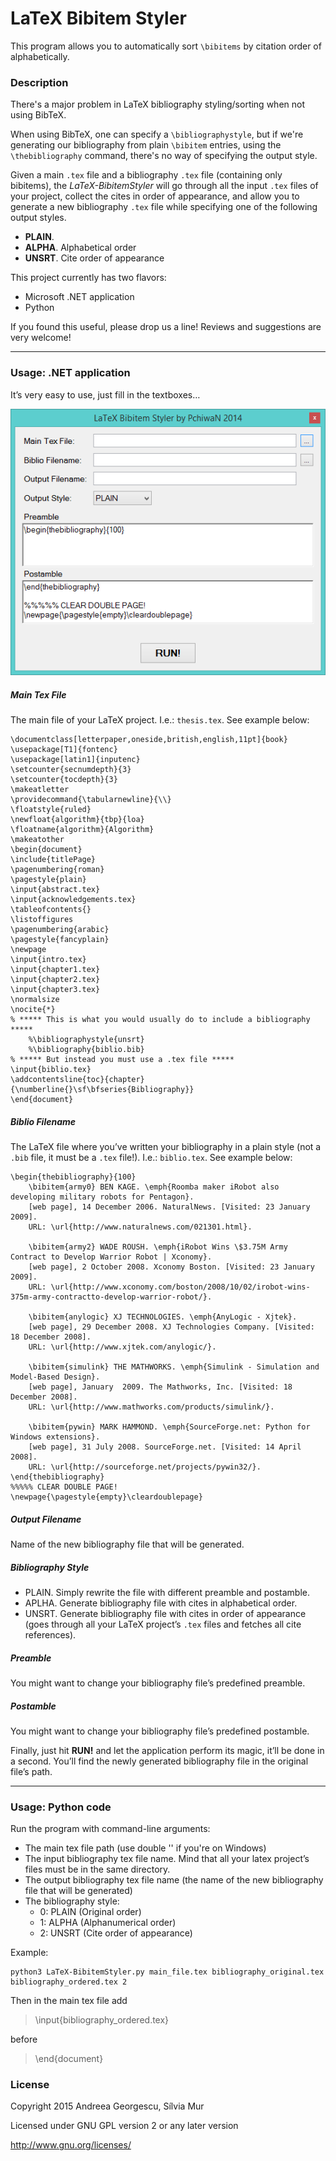 LaTeX Bibitem Styler
====================

This program allows you to automatically sort `\bibitems` by citation order of alphabetically.

### Description

There's a major problem in LaTeX bibliography styling/sorting when not using BibTeX.

When using BibTeX, one can specify a `\bibliographystyle`, but if we're generating our bibliography from plain `\bibitem` entries, using the `\thebibliography` command, there's no way of specifying the output style.

Given a main `.tex` file and a bibliography `.tex` file (containing only bibitems), the _LaTeX-BibitemStyler_ will go through all the input `.tex` files of your project, collect the cites in order of appearance, and allow you to generate a new bibliography `.tex` file while specifying one of the following output styles.

- **PLAIN**.
- **ALPHA**. Alphabetical order
- **UNSRT**. Cite order of appearance

This project currently has two flavors:

- Microsoft .NET application
- Python

If you found this useful, please drop us a line! Reviews and suggestions are very welcome!

---------------------------------------

### Usage: .NET application

It’s very easy to use, just fill in the textboxes…

![.NET application screenshot](C%23.NET/LaTeXBibitemStyler/screenshot.png?raw=true)

##### Main Tex File
The main file of your LaTeX project. I.e.: `thesis.tex`. See example below:

    \documentclass[letterpaper,oneside,british,english,11pt]{book}
    \usepackage[T1]{fontenc}
    \usepackage[latin1]{inputenc}
    \setcounter{secnumdepth}{3}
    \setcounter{tocdepth}{3}
    \makeatletter
    \providecommand{\tabularnewline}{\\}
    \floatstyle{ruled}
    \newfloat{algorithm}{tbp}{loa}
    \floatname{algorithm}{Algorithm}
    \makeatother
    \begin{document}
    \include{titlePage}
    \pagenumbering{roman}
    \pagestyle{plain}
    \input{abstract.tex}
    \input{acknowledgements.tex}
    \tableofcontents{}
    \listoffigures
    \pagenumbering{arabic}
    \pagestyle{fancyplain}
    \newpage
    \input{intro.tex}
    \input{chapter1.tex}
    \input{chapter2.tex}
    \input{chapter3.tex}
    \normalsize
    \nocite{*}
    % ***** This is what you would usually do to include a bibliography *****
        %\bibliographystyle{unsrt}
        %\bibliography{biblio.bib}
    % ***** But instead you must use a .tex file *****
    \input{biblio.tex}
    \addcontentsline{toc}{chapter}{\numberline{}\sf\bfseries{Bibliography}}
    \end{document}

##### Biblio Filename
The LaTeX file where you’ve written your bibliography in a plain style (not a `.bib` file, it must be a `.tex` file!). I.e.: `biblio.tex`. See example below:

    \begin{thebibliography}{100}
        \bibitem{army0} BEN KAGE. \emph{Roomba maker iRobot also developing military robots for Pentagon}. 
        [web page], 14 December 2006. NaturalNews. [Visited: 23 January 2009]. 
        URL: \url{http://www.naturalnews.com/021301.html}.
        
        \bibitem{army2} WADE ROUSH. \emph{iRobot Wins \$3.75M Army Contract to Develop Warrior Robot | Xconomy}. 
        [web page], 2 October 2008. Xconomy Boston. [Visited: 23 January 2009]. 
        URL: \url{http://www.xconomy.com/boston/2008/10/02/irobot-wins-375m-army-contractto-develop-warrior-robot/}.
        
        \bibitem{anylogic} XJ TECHNOLOGIES. \emph{AnyLogic - Xjtek}. 
        [web page], 29 December 2008. XJ Technologies Company. [Visited: 18 December 2008]. 
        URL: \url{http://www.xjtek.com/anylogic/}.
        
        \bibitem{simulink} THE MATHWORKS. \emph{Simulink - Simulation and Model-Based Design}. 
        [web page], January  2009. The Mathworks, Inc. [Visited: 18 December 2008]. 
        URL: \url{http://www.mathworks.com/products/simulink/}.
        
        \bibitem{pywin} MARK HAMMOND. \emph{SourceForge.net: Python for Windows extensions}. 
        [web page], 31 July 2008. SourceForge.net. [Visited: 14 April 2008]. 
        URL: \url{http://sourceforge.net/projects/pywin32/}.        
    \end{thebibliography}
    %%%%% CLEAR DOUBLE PAGE!
    \newpage{\pagestyle{empty}\cleardoublepage}

##### Output Filename
Name of the new bibliography file that will be generated.

##### Bibliography Style
- PLAIN. Simply rewrite the file with different preamble and postamble.
- APLHA. Generate bibliography file with cites in alphabetical order.
- UNSRT. Generate bibliography file with cites in order of appearance (goes through all your LaTeX project’s `.tex` files and fetches all cite references).

##### Preamble
You might want to change your bibliography file’s predefined preamble.

##### Postamble
You might want to change your bibliography file’s predefined postamble.


Finally, just hit **RUN!** and let the application perform its magic, it’ll be done in a second. You’ll find the newly generated bibliography file in the original file’s path.

---------------------------------------

### Usage: Python code

Run the program with command-line arguments:
- The main tex file path (use double '\' if you're on Windows)
- The input bibliography tex file name. Mind that all your latex project’s files must be in the same directory.
- The output bibliography tex file name (the name of the new bibliography file that will be generated)
- The bibliography style:
    - 0: PLAIN (Original order)
    - 1: ALPHA (Alphanumerical order)
    - 2: UNSRT (Cite order of appearance)

Example:

    python3 LaTeX-BibitemStyler.py main_file.tex bibliography_original.tex bibliography_ordered.tex 2

Then in the main tex file add

>\input{bibliography_ordered.tex}

before

>\end{document}

### License

Copyright 2015 Andreea Georgescu, Sílvia Mur

Licensed under GNU GPL version 2 or any later version

http://www.gnu.org/licenses/
